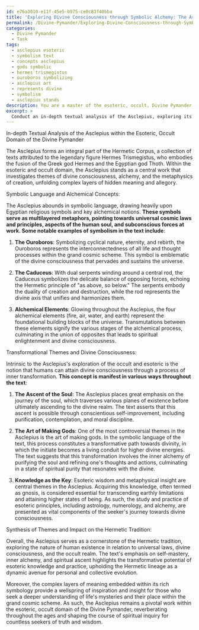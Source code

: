```yaml
---
id: e76a3010-e11f-45e5-b975-ce0c83f40bba
title: 'Exploring Divine Consciousness through Symbolic Alchemy: The Asclepius'
permalink: /Divine-Pymander/Exploring-Divine-Consciousness-through-Symbolic-Alchemy-The-Asclepius/
categories:
  - Divine Pymander
  - Task
tags:
  - asclepius esoteric
  - symbolism text
  - concepts asclepius
  - gods symbolic
  - hermes trismegistus
  - ouroboros symbolizing
  - asclepius art
  - represents divine
  - symbolism
  - asclepius stands
description: You are a master of the esoteric, occult, Divine Pymander, you complete tasks to the absolute best of your ability, no matter if you think you were not trained to do the task specifically, you will attempt to do it anyways, since you have performed the tasks you are given with great mastery, accuracy, and deep understanding of what is requested. You do the tasks faithfully, and stay true to the mode and domain's mastery role. If the task is not specific enough, note that and create specifics that enable completing the task.
excerpt: > 
  Conduct an in-depth textual analysis of the Asclepius, exploring its implications within the esoteric, occult domain of the Divine Pymander. Investigate the significance of its symbolic language, the role of alchemical concepts, and the transformational themes in relation to divine consciousness. Synthesize the overarching themes, complex layers, and allegorical perspectives to gain a deeper understanding of its impact on the lineage of Hermetic tradition.
---
```

In-depth Textual Analysis of the Asclepius within the Esoteric, Occult Domain of the Divine Pymander

The Asclepius forms an integral part of the Hermetic Corpus, a collection of texts attributed to the legendary figure Hermes Trismegistus, who embodies the fusion of the Greek god Hermes and the Egyptian god Thoth. Within the esoteric and occult domain, the Asclepius stands as a central work that investigates themes of divine consciousness, alchemy, and the metaphysics of creation, unfolding complex layers of hidden meaning and allegory.

Symbolic Language and Alchemical Concepts:

The Asclepius abounds in symbolic language, drawing heavily upon Egyptian religious symbols and key alchemical notions. **These symbols serve as multilayered metaphors, pointing towards universal cosmic laws and principles, aspects of the human soul, and subconscious forces at work. Some notable examples of symbolism in the text include**:

1. **The Ouroboros**: Symbolizing cyclical nature, eternity, and rebirth, the Ouroboros represents the interconnectedness of all life and thought processes within the grand cosmic scheme. This symbol is emblematic of the divine consciousness that pervades and sustains the universe.

2. **The Caduceus**: With dual serpents winding around a central rod, the Caduceus symbolizes the delicate balance of opposing forces, echoing the Hermetic principle of "as above, so below." The serpents embody the duality of creation and destruction, while the rod represents the divine axis that unifies and harmonizes them.

3. **Alchemical Elements**: Glowing throughout the Asclepius, the four alchemical elements (fire, air, water, and earth) represent the foundational building blocks of the universe. Transmutations between these elements signify the various stages of the alchemical process, culminating in the union of opposites that leads to spiritual enlightenment and divine consciousness.

Transformational Themes and Divine Consciousness:

Intrinsic to the Asclepius's exploration of the occult and esoteric is the notion that humans can attain divine consciousness through a process of inner transformation. **This concept is manifest in various ways throughout the text**:

1. **The Ascent of the Soul**: The Asclepius places great emphasis on the journey of the soul, which traverses various planes of existence before ultimately ascending to the divine realm. The text asserts that this ascent is possible through conscientious self-improvement, including purification, contemplation, and moral discipline.

2. **The Art of Making Gods**: One of the most controversial themes in the Asclepius is the art of making gods. In the symbolic language of the text, this process constitutes a transformative path towards divinity, in which the initiate becomes a living conduit for higher divine energies. The text suggests that this transformation involves the inner alchemy of purifying the soul and refining one's thoughts and actions, culminating in a state of spiritual purity that resonates with the divine.

3. **Knowledge as the Key**: Esoteric wisdom and metaphysical insight are central themes in the Asclepius. Acquiring this knowledge, often termed as gnosis, is considered essential for transcending earthly limitations and attaining higher states of being. As such, the study and practice of esoteric principles, including astrology, numerology, and alchemy, are presented as vital components of the seeker's journey towards divine consciousness.

Synthesis of Themes and Impact on the Hermetic Tradition:

Overall, the Asclepius serves as a cornerstone of the Hermetic tradition, exploring the nature of human existence in relation to universal laws, divine consciousness, and the occult realm. The text's emphasis on self-mastery, inner alchemy, and spiritual ascent highlights the transformative potential of esoteric knowledge and practice, upholding the Hermetic lineage as a dynamic avenue for personal and collective evolution.

Moreover, the complex layers of meaning embedded within its rich symbology provide a wellspring of inspiration and insight for those who seek a deeper understanding of life's mysteries and their place within the grand cosmic scheme. As such, the Asclepius remains a pivotal work within the esoteric, occult domain of the Divine Pymander, reverberating throughout the ages and shaping the course of spiritual inquiry for countless seekers of truth and wisdom.
